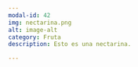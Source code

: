 ```yaml
---
modal-id: 42
img: nectarina.png
alt: image-alt
category: Fruta
description: Esto es una nectarina.

---
```


